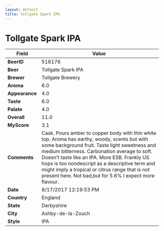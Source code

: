 ```yaml
---
layout: default
title: Tollgate Spark IPA
---
```


# Tollgate Spark IPA

| Field         | Value     |
|---------------|-----------|
| **BeerID** | 516176 |
| **Beer** | Tollgate Spark IPA |
| **Brewer** | Tollgate Brewery |
| **Aroma** | 6.0 |
| **Appearance** | 4.0 |
| **Taste** | 6.0 |
| **Palate** | 4.0 |
| **Overall** | 11.0 |
| **MyScore** | 3.1 |
| **Comments** | Cask. Pours amber to copper body with thin white top. Aroma has earthy, woody, scents but with some background fruit. Taste light sweetness and medium bitterness. Carbonation average to soft. Doesn’t taste like an IPA. More ESB. Frankly US hops is too nondescript as a descriptive term and might imply a tropical or citrus range that is not present here. Not bad,but for 5.6% I expect more flavour. |
| **Date** | 8/17/2017 12:19:53 PM |
| **Country** | England |
| **State** | Derbyshire |
| **City** | Ashby-de-la-Zouch |
| **Style** | IPA |

